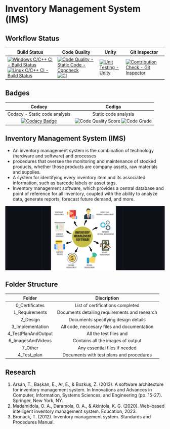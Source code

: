 # Inventory Management System (IMS)

## Workflow Status
Build Status| Code Quality | Unity | Git Inspector 
--- | --- | --- | ---   
[![Windows C/C++ CI - Build Status](https://github.com/Lokesh12121/M1_Inventary_Managment_System/actions/workflows/Windows_c-pp.yml/badge.svg)](https://github.com/Lokesh12121/M1_Inventary_Managment_System/actions/workflows/Windows_c-pp.yml) [![Linux C/C++ CI - Build Status](https://github.com/Lokesh12121/M1_Inventary_Managment_System/actions/workflows/Linux_c-cpp.yml/badge.svg)](https://github.com/Lokesh12121/M1_Inventary_Managment_System/actions/workflows/Linux_c-cpp.yml) | [![Code Quality - Static Code - Cppcheck](https://github.com/Lokesh12121/M1_Inventary_Managment_System/actions/workflows/cppcheck.yml/badge.svg)](https://github.com/Lokesh12121/M1_Inventary_Managment_System/actions/workflows/cppcheck.yml) [![CI](https://github.com/Lokesh12121/M1_Inventary_Managment_System/actions/workflows/cmake.yml/badge.svg)](https://github.com/Lokesh12121/M1_Inventary_Managment_System/actions/workflows/cmake.yml) | [![Unit Testing - Unity](https://github.com/Lokesh12121/M1_Inventary_Managment_System/actions/workflows/unity.yml/badge.svg)](https://github.com/Lokesh12121/M1_Inventary_Managment_System/actions/workflows/unity.yml) | [![Contribution Check - Git Inspector](https://github.com/Lokesh12121/M1_Inventary_Managment_System/actions/workflows/gitinspector.yml/badge.svg)](https://github.com/Lokesh12121/M1_Inventary_Managment_System/actions/workflows/gitinspector.yml) 

## Badges
| Codacy | Codiga 
| :---: | :---: | 
| Codacy - Static code analysis | Static code analysis 
[![Codacy Badge](https://app.codacy.com/project/badge/Grade/62f68bc0a58a4c46bb9565760421eb70)](https://www.codacy.com/gh/Lokesh12121/M1_Inventary_Managment_System/dashboard?utm_source=github.com&amp;utm_medium=referral&amp;utm_content=Lokesh12121/M1_Inventary_Managment_System&amp;utm_campaign=Badge_Grade) | ![Code Quality Score](https://api.codiga.io/project/32215/score/svg) ![Code Grade](https://api.codiga.io/project/32215/status/svg)

## Inventory Management System (IMS)
-   An inventory management system is the combination of technology (hardware and software) and processes
-   procedures that oversee the monitoring and maintenance of stocked products, whether those products are company assets, raw materials and supplies.
-   A system for identifying every inventory item and its associated information, such as barcode labels or asset tags.
-   Inventory management software, which provides a central database and point of reference for all inventory, coupled with the ability to analyze data, generate reports, forecast future demand, and more.

![IMS](https://github.com/Lokesh12121/M1_Inventary_Managment_System/blob/main/6_ImagesAndVideos/Inventory_Manegment_System.PNG)

## Folder Structure
| Folder | Discription |
| :---: | :---: | 
| 0_Certificates | List of certifications completed
| 1_Requirements	| Documents detailing requirements and research
| 2_Design	| Documents specifying design details
| 3_Implementation |	All code, neccesary files and documentation
| 4_TestPlanAndOutput | All the test files and 
| 6_ImagesAndVideos | Contains all the images of output
| 7_Other | Any essential files if needed
| 4_Test_plan	| Documents with test plans and procedures

## Research
1.  Arsan, T., Başkan, E., Ar, E., & Bozkuş, Z. (2013). A software architecture for inventory management system. In Innovations and Advances in Computer, Information, Systems Sciences, and Engineering (pp. 15-27). Springer, New York, NY.
2.  Madamidola, O. A., Daramola, O. A., & Akintola, K. G. (2020). Web–based intelligent inventory management system. Education, 2023.
3.  Bronack, T. (2012). Inventory management system. Standards and Procedures Manual.
